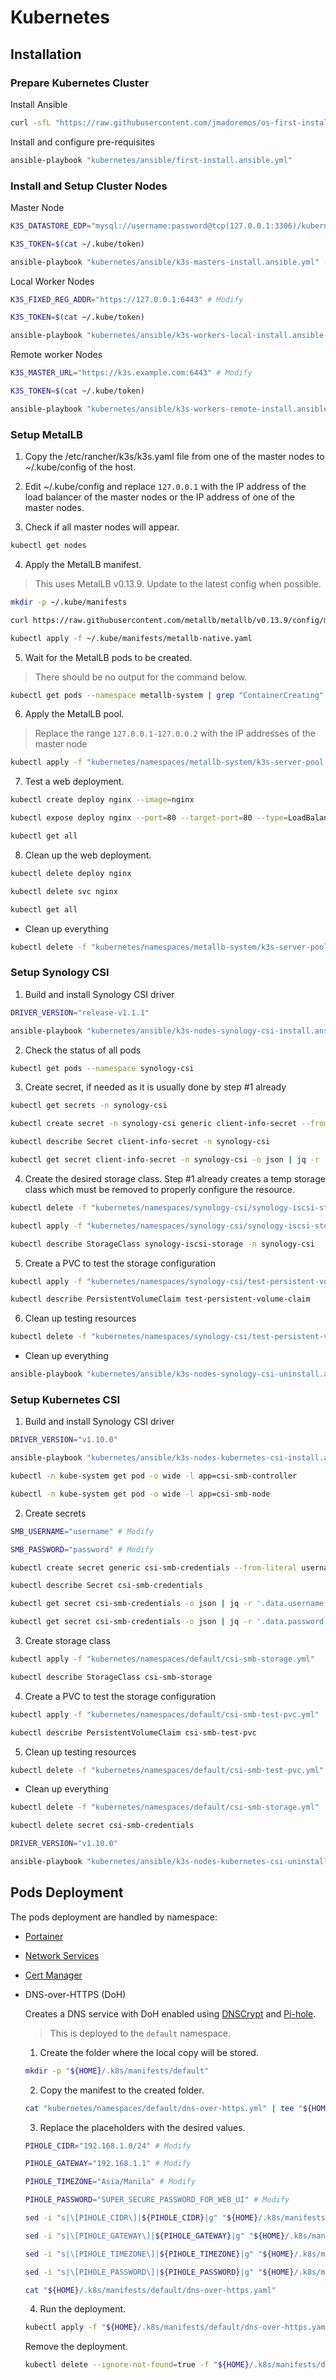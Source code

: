 # Kubernetes

## Installation

### Prepare Kubernetes Cluster

Install Ansible

```sh
curl -sfL "https://raw.githubusercontent.com/jmadoremos/os-first-install-new/main/linux/shared/scripts/ansible-install.sh" | bash
```

Install and configure pre-requisites

```sh
ansible-playbook "kubernetes/ansible/first-install.ansible.yml"
```

### Install and Setup Cluster Nodes

Master Node

```sh
K3S_DATASTORE_EDP="mysql://username:password@tcp(127.0.0.1:3306)/kubernetes" # Modify

K3S_TOKEN=$(cat ~/.kube/token)

ansible-playbook "kubernetes/ansible/k3s-masters-install.ansible.yml" --extra-vars="k3s_datastore_edp=${K3S_DATASTORE_EDP} k3s_token=${K3S_TOKEN}"
```

Local Worker Nodes

```sh
K3S_FIXED_REG_ADDR="https://127.0.0.1:6443" # Modify

K3S_TOKEN=$(cat ~/.kube/token)

ansible-playbook "kubernetes/ansible/k3s-workers-local-install.ansible.yml" --extra-vars="k3s_fixed_reg_addr=${K3S_FIXED_REG_ADDR} k3s_token=${K3S_TOKEN}"
```

Remote worker Nodes

```sh
K3S_MASTER_URL="https://k3s.example.com:6443" # Modify

K3S_TOKEN=$(cat ~/.kube/token)

ansible-playbook "kubernetes/ansible/k3s-workers-remote-install.ansible.yml" --extra-vars="k3s_fixed_reg_addr=${K3S_FIXED_REG_ADDR} k3s_token=${K3S_TOKEN}"
```

### Setup MetalLB

1. Copy the /etc/rancher/k3s/k3s.yaml file from one of the master nodes to ~/.kube/config of the host.

2. Edit ~/.kube/config and replace `127.0.0.1` with the IP address of the load balancer of the master nodes or the IP address of one of the master nodes.

3. Check if all master nodes will appear.

```sh
kubectl get nodes
```

4. Apply the MetalLB manifest.

> This uses MetalLB v0.13.9. Update to the latest config when possible.

```sh
mkdir -p ~/.kube/manifests

curl https://raw.githubusercontent.com/metallb/metallb/v0.13.9/config/manifests/metallb-native.yaml --output ~/.kube/manifests/metallb-native.yaml

kubectl apply -f ~/.kube/manifests/metallb-native.yaml
```

5. Wait for the MetalLB pods to be created.

> There should be no output for the command below.

```sh
kubectl get pods --namespace metallb-system | grep "ContainerCreating"
```

6. Apply the MetalLB pool.

> Replace the range `127.0.0.1-127.0.0.2` with the IP addresses of the master node

```sh
kubectl apply -f "kubernetes/namespaces/metallb-system/k3s-server-pool.yml"
```

7. Test a web deployment.

```sh
kubectl create deploy nginx --image=nginx

kubectl expose deploy nginx --port=80 --target-port=80 --type=LoadBalancer

kubectl get all
```

8. Clean up the web deployment.

```sh
kubectl delete deploy nginx

kubectl delete svc nginx

kubectl get all
```

* Clean up everything

```sh
kubectl delete -f "kubernetes/namespaces/metallb-system/k3s-server-pool.yml"
```

### Setup Synology CSI

1. Build and install Synology CSI driver

```sh
DRIVER_VERSION="release-v1.1.1"

ansible-playbook "kubernetes/ansible/k3s-nodes-synology-csi-install.ansible.yml" --extra-vars="driver_version=${DRIVER_VERSION}"
```

2. Check the status of all pods

```sh
kubectl get pods --namespace synology-csi
```

3. Create secret, if needed as it is usually done by step #1 already

```sh
kubectl get secrets -n synology-csi

kubectl create secret -n synology-csi generic client-info-secret --from-file="kubernetes/namespaces/synology-csi/client-info.yml"

kubectl describe Secret client-info-secret -n synology-csi

kubectl get secret client-info-secret -n synology-csi -o json | jq -r '.data."client-info.yml"' | base64 --decode
```

4. Create the desired storage class. Step #1 already creates a temp storage class which must be removed to properly configure the resource.

```sh
kubectl delete -f "kubernetes/namespaces/synology-csi/synology-iscsi-storage.yml"

kubectl apply -f "kubernetes/namespaces/synology-csi/synology-iscsi-storage.yml"

kubectl describe StorageClass synology-iscsi-storage -n synology-csi
```

5. Create a PVC to test the storage configuration

```sh
kubectl apply -f "kubernetes/namespaces/synology-csi/test-persistent-volume-claim.yml"

kubectl describe PersistentVolumeClaim test-persistent-volume-claim
```

6. Clean up testing resources

```sh
kubectl delete -f "kubernetes/namespaces/synology-csi/test-persistent-volume-claim.yml"
```

* Clean up everything

```sh
ansible-playbook "kubernetes/ansible/k3s-nodes-synology-csi-uninstall.ansible.yml"
```

### Setup Kubernetes CSI

1. Build and install Synology CSI driver

```sh
DRIVER_VERSION="v1.10.0"

ansible-playbook "kubernetes/ansible/k3s-nodes-kubernetes-csi-install.ansible.yml" --extra-vars="driver_version=${DRIVER_VERSION}"

kubectl -n kube-system get pod -o wide -l app=csi-smb-controller

kubectl -n kube-system get pod -o wide -l app=csi-smb-node
```

2. Create secrets

```sh
SMB_USERNAME="username" # Modify

SMB_PASSWORD="password" # Modify

kubectl create secret generic csi-smb-credentials --from-literal username=$SMB_USERNAME --from-literal password="$SMB_PASSWORD"

kubectl describe Secret csi-smb-credentials

kubectl get secret csi-smb-credentials -o json | jq -r '.data.username' | base64 --decode

kubectl get secret csi-smb-credentials -o json | jq -r '.data.password' | base64 --decode
```

3. Create storage class

```sh
kubectl apply -f "kubernetes/namespaces/default/csi-smb-storage.yml"

kubectl describe StorageClass csi-smb-storage
```

4. Create a PVC to test the storage configuration

```sh
kubectl apply -f "kubernetes/namespaces/default/csi-smb-test-pvc.yml"

kubectl describe PersistentVolumeClaim csi-smb-test-pvc
```

5. Clean up testing resources

```sh
kubectl delete -f "kubernetes/namespaces/default/csi-smb-test-pvc.yml"
```

* Clean up everything

```sh
kubectl delete -f "kubernetes/namespaces/default/csi-smb-storage.yml"

kubectl delete secret csi-smb-credentials

DRIVER_VERSION="v1.10.0"

ansible-playbook "kubernetes/ansible/k3s-nodes-kubernetes-csi-uninstall.ansible.yml" --extra-vars="driver_version=${DRIVER_VERSION}"
```

## Pods Deployment

The pods deployment are handled by namespace:

* [Portainer](./namespaces/portainer/README.md)

* [Network Services](./namespaces/network-services/README.md)

* [Cert Manager](./namespaces/cert-manager/README.md)

* DNS-over-HTTPS (DoH)

  Creates a DNS service with DoH enabled using [DNSCrypt](https://dnscrypt.info) and [Pi-hole](https://pi-hole.net).

  > This is deployed to the `default` namespace.

  1. Create the folder where the local copy will be stored.

  ```sh
  mkdir -p "${HOME}/.k8s/manifests/default"
  ```

  2. Copy the manifest to the created folder.

  ```sh
  cat "kubernetes/namespaces/default/dns-over-https.yml" | tee "${HOME}/.k8s/manifests/default/dns-over-https.yaml"
  ```

  3. Replace the placeholders with the desired values.

  ```sh
  PIHOLE_CIDR="192.168.1.0/24" # Modify

  PIHOLE_GATEWAY="192.168.1.1" # Modify

  PIHOLE_TIMEZONE="Asia/Manila" # Modify

  PIHOLE_PASSWORD="SUPER_SECURE_PASSWORD_FOR_WEB_UI" # Modify

  sed -i "s|\[PIHOLE_CIDR\]|${PIHOLE_CIDR}|g" "${HOME}/.k8s/manifests/default/dns-over-https.yaml"

  sed -i "s|\[PIHOLE_GATEWAY\]|${PIHOLE_GATEWAY}|g" "${HOME}/.k8s/manifests/default/dns-over-https.yaml"

  sed -i "s|\[PIHOLE_TIMEZONE\]|${PIHOLE_TIMEZONE}|g" "${HOME}/.k8s/manifests/default/dns-over-https.yaml"

  sed -i "s|\[PIHOLE_PASSWORD\]|${PIHOLE_PASSWORD}|g" "${HOME}/.k8s/manifests/default/dns-over-https.yaml"

  cat "${HOME}/.k8s/manifests/default/dns-over-https.yaml"
  ```

  4. Run the deployment.

  ```sh
  kubectl apply -f "${HOME}/.k8s/manifests/default/dns-over-https.yaml"
  ```

  Remove the deployment.

  ```sh
  kubectl delete --ignore-not-found=true -f "${HOME}/.k8s/manifests/default/dns-over-https.yaml"
  ```

